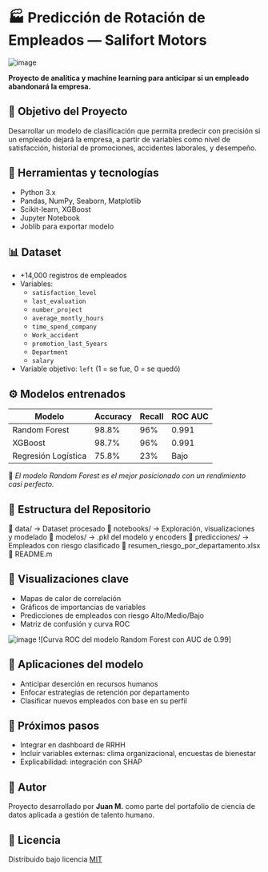# 🏭 Predicción de Rotación de Empleados — Salifort Motors

![image](https://github.com/user-attachments/assets/6aa7f319-2410-44f0-83e3-4319aab9d325)




**Proyecto de analítica y machine learning para anticipar si un empleado abandonará la empresa.**

## 📌 Objetivo del Proyecto

Desarrollar un modelo de clasificación que permita predecir con precisión si un empleado dejará la empresa, a partir de variables como nivel de satisfacción, historial de promociones, accidentes laborales, y desempeño.

## 🧠 Herramientas y tecnologías

- Python 3.x
- Pandas, NumPy, Seaborn, Matplotlib
- Scikit-learn, XGBoost
- Jupyter Notebook
- Joblib para exportar modelo

## 📊 Dataset

- +14,000 registros de empleados
- Variables:
  - `satisfaction_level`
  - `last_evaluation`
  - `number_project`
  - `average_montly_hours`
  - `time_spend_company`
  - `Work_accident`
  - `promotion_last_5years`
  - `Department`
  - `salary`
- Variable objetivo: `left` (1 = se fue, 0 = se quedó)

## ⚙️ Modelos entrenados

| Modelo              | Accuracy | Recall | ROC AUC |
|---------------------|----------|--------|---------|
| Random Forest       | 98.8%    | 96%    | 0.991   |
| XGBoost             | 98.7%    | 96%    | 0.991   |
| Regresión Logística | 75.8%    | 23%    | Bajo    |

📌 *El modelo Random Forest es el mejor posicionado con un rendimiento casi perfecto.*

## 📁 Estructura del Repositorio
📁 data/              → Dataset procesado
📁 notebooks/         → Exploración, visualizaciones y modelado 
📁 modelos/           → .pkl del modelo y encoders 
📁 predicciones/      → Empleados con riesgo clasificado 
📄 resumen_riesgo_por_departamento.xlsx 📄 README.m


## 📌 Visualizaciones clave

- Mapas de calor de correlación
- Gráficos de importancias de variables
- Predicciones de empleados con riesgo Alto/Medio/Bajo
- Matriz de confusión y curva ROC

![image](https://github.com/user-attachments/assets/27009016-4c4e-4b93-8c3d-b080e429d5ec)
![Curva ROC del modelo Random Forest con AUC de 0.99]


## 💼 Aplicaciones del modelo

- Anticipar deserción en recursos humanos
- Enfocar estrategias de retención por departamento
- Clasificar nuevos empleados con base en su perfil

## 🎯 Próximos pasos

- Integrar en dashboard de RRHH
- Incluir variables externas: clima organizacional, encuestas de bienestar
- Explicabilidad: integración con SHAP

## 👤 Autor

Proyecto desarrollado por **Juan M.** como parte del portafolio de ciencia de datos aplicada a gestión de talento humano.

## 📄 Licencia

Distribuido bajo licencia [MIT](LICENSE)
